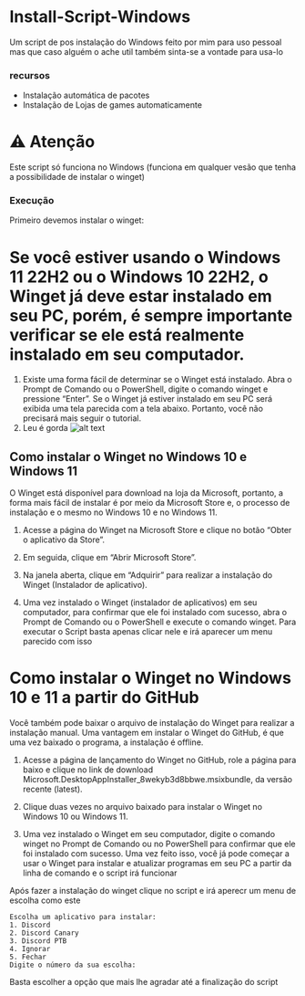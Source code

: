 # Install-Script-Windows
Um script de pos instalação do Windows feito por mim para uso pessoal mas que caso alguém o ache util também sinta-se a vontade para usa-lo

### recursos

- Instalação automática de pacotes
- Instalação de Lojas de games automaticamente

# ⚠️  Atenção
  
Este script só funciona no Windows (funciona em qualquer vesão que tenha a possibilidade de instalar o winget)

### Execução

Primeiro devemos instalar o winget:

# Se você estiver usando o Windows 11 22H2 ou o Windows 10 22H2, o Winget já deve estar instalado em seu PC, porém, é sempre importante verificar se ele está realmente instalado em seu computador.

1. Existe uma forma fácil de determinar se o Winget está instalado. Abra o Prompt de Comando ou o PowerShell, digite o comando winget e pressione “Enter”. Se o Winget já estiver instalado em seu PC será exibida uma tela parecida com a tela abaixo. Portanto, você não precisará mais seguir o tutorial.
2. Leu é gorda
![alt text](https://supertutoriais.b-cdn.net/wp-content/uploads/2023/03/como_instalar_winget_windows10-11_img1.png)

## Como instalar o Winget no Windows 10 e Windows 11

O Winget está disponível para download na loja da Microsoft, portanto, a forma mais fácil de instalar é por meio da Microsoft Store e, o processo de instalação e o mesmo no Windows 10 e no Windows 11.

1. Acesse a página do Winget na Microsoft Store e clique no botão “Obter o aplicativo da Store”.

2. Em seguida, clique em “Abrir Microsoft Store”.

3. Na janela aberta, clique em “Adquirir” para realizar a instalação do Winget (Instalador de aplicativo).

4. Uma vez instalado o Winget (instalador de aplicativos) em seu computador, para confirmar que ele foi instalado com sucesso, abra o Prompt de Comando ou o PowerShell e execute o comando winget.
Para executar o Script basta apenas clicar nele e irá aparecer um menu parecido com isso

# Como instalar o Winget no Windows 10 e 11 a partir do GitHub

Você também pode baixar o arquivo de instalação do Winget para realizar a instalação manual. Uma vantagem em instalar o Winget do GitHub, é que uma vez baixado o programa, a instalação é offline.

1. Acesse a página de lançamento do Winget no GitHub, role a página para baixo e clique no link de download Microsoft.DesktopAppInstaller_8wekyb3d8bbwe.msixbundle, da versão recente (latest).

2. Clique duas vezes no arquivo baixado para instalar o Winget no Windows 10 ou Windows 11.

3. Uma vez instalado o Winget em seu computador, digite o comando winget no Prompt de Comando ou no PowerShell para confirmar que ele foi instalado com sucesso. Uma vez feito isso, você já pode começar a usar o Winget para instalar e atualizar programas em seu PC a partir da linha de comando e o script irá funcionar

Após fazer a instalação do winget clique no script e irá aperecr um menu de escolha como este

```
Escolha um aplicativo para instalar:
1. Discord
2. Discord Canary
3. Discord PTB
4. Ignorar
5. Fechar
Digite o número da sua escolha:
```

Basta escolher a opção que mais lhe agradar até a finalização do script
